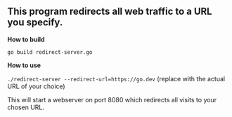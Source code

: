 ## This program redirects all web traffic to a URL you specify.

**How to build**

`go build redirect-server.go`

**How to use**

`./redirect-server --redirect-url=https://go.dev` (replace with the actual URL of your choice)

This will start a webserver on port 8080 which redirects all visits to your chosen URL.
